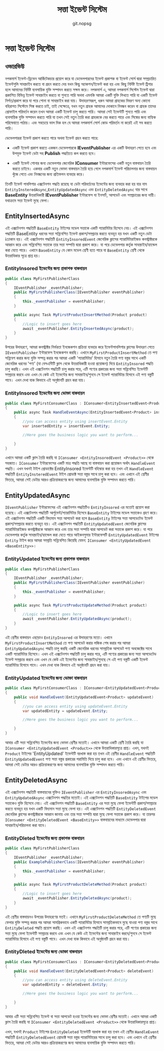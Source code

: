 ﻿---
title: সত্তা ইভেন্ট সিস্টেম
uid: en/developer/design/entity-events-system
author: git.nopsg
contributors: git.AfiaKhanom
---

# সত্তা ইভেন্ট সিস্টেম

## ওভারভিউ

নপকমার্স ইভেন্ট-ড্রিভেন আর্কিটেকচার প্রয়োগ করে যা ডেভেলপারদের ইভেন্ট প্রকাশক বা ইভেন্ট সোর্স দ্বারা সম্প্রচারিত ইভেন্টগুলি সাবস্ক্রাইব করতে বা গ্রহন করতে দেয় যখন কিছু অ্যাকশন/ইভেন্ট করা হয় এবং কিছু নির্দিষ্ট ইভেন্ট ট্রিগার হলে আমাদের নির্দিষ্ট ব্যবসায়িক যুক্তি সম্পাদন করতে সক্ষম করে। নপকমার্স এ, আমরা নপকমার্স সিস্টেম ইভেন্ট দ্বারা প্রকাশিত বিভিন্ন ইভেন্ট সাবস্ক্রাইব করতে বা শুনতে পারি অথবা এমনকি আমরা একটি যুক্তি লিখতে পারি যা একটি ইভেন্ট নির্গত/প্রকাশ করে যা পরে শোনা বা সাবস্ক্রাইব করা যায়। উদাহরণস্বরূপ, ধরুন আমরা গ্রাহকের বিবরণ অন্য কোনো বহিরাগত সিস্টেমে সিঙ্ক করতে চাই, তাই সেক্ষেত্রে, যখন নতুন গ্রাহক আমাদের দোকানে নিবন্ধন করেন বা গ্রাহক তাদের প্রোফাইল পরিবর্তন করেন তখন আমরা একটি ইভেন্ট চালু করতে পারি। আমরা সেই ইভেন্টটি শুনতে পারি এবং ব্যবসায়িক যুক্তি সম্পাদন করতে পারি যা তখন সেই নতুন তৈরি করা গ্রাহককে বের করতে পারে এবং সিঙ্কের জন্য বাহ্যিক পরিষেবাতে পাঠায়। এবং সবচেয়ে ভাল দিক হল যে আমরা নপকমার্স সোর্স কোড পরিবর্তন না করেই এই সব করতে পারি।

ডেভেলপাররা ইভেন্ট প্রকাশ করতে পারে অথবা ইভেন্ট গ্রহন করতে পারে:

- একটি ইভেন্ট প্রকাশ করতে একজন ডেভেলপারকে **IEventPublisher** এর একটি উদাহরণ পেতে হবে এবং উপযুক্ত ইভেন্ট ডেটা সহ **Publish** পদ্ধতিতে কল করতে হবে।

- একটি ইভেন্ট শোনার জন্য ডেভেলপার জেনেরিক **IConsumer** ইন্টারফেসের একটি নতুন বাস্তবায়ন তৈরি করতে চাইবে। একবার একটি নতুন ভোক্তা বাস্তবায়ন তৈরি হয়ে গেলে নপকমার্স ইভেন্ট পরিচালনার জন্য বাস্তবায়ন খুঁজে পেতে এবং নিবন্ধনের জন্য প্রতিফলন ব্যবহার করে।

তিনটি ইভেন্ট পাবলিশার এক্সটেনশন পদ্ধতি রয়েছে যা ডেটা পরিবর্তনের ইভেন্টের জন্য ব্যবহার করা হয় যার নাম `EntityInsteredAsync`,`EntityUpdatedAsync` এবং `EntityDeletedAsync` যার সাথে **BaseEntity** উত্তরাধিকারী **IEventPublisher** ইন্টারফেস যা ইনসার্ট, আপডেট এবং সম্প্রচারের জন্য দায়ী। যথাক্রমে সত্তা ইভেন্ট মুছে ফেলা।

## EntityInsertedAsync

এই এক্সটেনশন পদ্ধতিটি `BaseEntity` টাইপের মডেল সত্তাকে একটি প্যারামিটার হিসেবে নেয়। এই এক্সটেনশন পদ্ধতিটি BaseEntity ধরনের সত্তা সন্নিবেশিত ইভেন্ট প্রকাশ/সম্প্রচার করতে ব্যবহৃত হয় যখন একটি নতুন ডেটা iঢোকান হয়। এই এক্সটেনশন পদ্ধতিটি `EntityInsoredEvent` জেনেরিক ক্লাসের প্যারামিটারাইজড কনস্ট্রাক্টরকে আহ্বান করে এবং সন্নিবেশিত সত্তাকে তার সত্তা সম্পত্তি দ্বারা প্রকাশ করে। যা পরে ডেভেলপার কর্তৃক সাবস্ক্রাইব/হ্যান্ডেল করা যেতে পারে। এখানে `BaseEntity` যে কোন মডেল শ্রেণী হতে পারে যা `BaseEntity` শ্রেণী থেকে উত্তরাধিকার সূত্রে প্রাপ্ত হয়।

### EntityInsored ইভেন্টের জন্য প্রকাশক বাস্তবায়ন

```cs
public class MyFirstPublisherClass
{
    IEventPublisher _eventPublisher;
    public MyFirstPublisherClass(IEventPublisher eventPublisher)
    {
        this._eventPublisher = eventPublisher;
    }

    public async Task MyFirstProductInsertMethod(Product product)
    {
        //Logic to insert goes here
        await _eventPublisher.EntityInsertedAsync(product);
    }
}
```

উপরের উদাহরণে, আমরা কনস্ট্রাক্টর নির্ভরতা ইনজেকশন প্রক্রিয়া ব্যবহার করে ইভেন্টপাবলিশার ক্লাসের উদাহরণ পেতে `IEventPublisher` ইন্টারফেস ইনজেকশন করছি। এখানে `MyFirstProductInsertMethod` তে পণ্য সন্নিবেশ করার জন্য যুক্তি সম্পন্ন করার পর আমরা একটি 'প্যারামিটার' হিসাবে নতুন তৈরি পণ্য বস্তুর সাথে একটি জেনেরিক ধরনের 'পণ্য' (যা বেসএন্টিটি ক্লাস থেকে উত্তরাধিকারী হওয়া প্রয়োজন) দিয়ে `EntityInsored` পদ্ধতি চালু করছি। এখন এই এক্সটেনশন পদ্ধতিটি চালু করার পরে, এটি পণ্যের প্রকারের জন্য সত্তা সন্নিবেশিত ইভেন্টটি সম্প্রচার করবে এবং এখন যে কেউ এই ইভেন্টের জন্য সাবস্ক্রাইব/শুনবে সে ইভেন্ট প্যারামিটার হিসাবে এই পণ্য বস্তুটি পাবে। এখন দেখা যাক কিভাবে এই অনুষ্ঠানটি গ্রহন করা যায়।

### EntityInsored ইভেন্টের জন্য ভোক্তা বাস্তবায়ন

```cs
public class MyFirstConsumerClass : IConsumer<EntityInsertedEvent<Product>>
{
    public async Task HandleEventAsync(EntityInsertedEvent<Product> insertEvent)
    {
        //you can access entity using insertEvent.Entity
        var insertedEntity = insertEvent.Entity;

        //Here goes the business logic you want to perform...

    }
}
```

এখানে আমরা একটি ক্লাস তৈরি করছি যা `IConsumer <EntityInsoredEvent <Product>>` থেকে সহজাত। `IConsumer` ইন্টারফেসের একটি মাত্র পদ্ধতি আছে যা বাস্তবায়ন করা প্রয়োজন অর্থাৎ `HandleEvent` পদ্ধতি। এখন যখনই টাইপ প্রোডাক্টের EntityInsored ইভেন্টটি বহিস্কার করা হয় তখন এই `HandleEvent` পদ্ধতিটি `EntityInsteredEvent` টাইপ প্রোডাক্ট সত্তা বস্তুর সাথে চালু করা হবে। এবং এখানে এই শ্রেণীর ভিতরে, আমরা সেই ডেটার আরও প্রক্রিয়াকরণের জন্য আমাদের ব্যবসায়িক যুক্তি সম্পাদন করতে পারি।

## EntityUpdatedAsync

`IEventPublisher` ইন্টারফেসের এই এক্সটেনশন পদ্ধতিটিও `EntityInsored` এর মতোই প্রয়োগ করা হয়েছে। এই এক্সটেনশন পদ্ধতিটি আর্গুমেন্ট/প্যারামিটার হিসেবে `BaseEntity` টাইপের মডেল সত্তাকেও গ্রহণ করে। এই এক্সটেনশন পদ্ধতিটি একটি বিদ্যমান সত্তা আপডেট করা হলে `BaseEntity` টাইপের সত্তা আপডেটেড ইভেন্ট প্রকাশ/সম্প্রচার করতে ব্যবহৃত হয়। এই এক্সটেনশন পদ্ধতিটি `EntityUpdatedEvent` জেনেরিক ক্লাসের প্যারামিটারাইজড কনস্ট্রাক্টরকে আহ্বান করে এবং তার সত্তা সম্পত্তি দ্বারা আপডেট করা সত্তাকে প্রকাশ করে। যা পরে ডেভেলপার কর্তৃক সাবস্ক্রাইব/হ্যান্ডেল করা যেতে পারে আইকনসুমার ইন্টারফেসটি `EntityUpdatedEvent` টাইপের `Entity` টাইপ করে আমরা সম্প্রতি সন্নিবেশিত
কিয়েছি যেমন: `IConsumer <EntityUpdatedEvent <BaseEntity>>`।

### EntityUpdated ইভেন্টের জন্য প্রকাশক বাস্তবায়ন

```cs
public class MyFirstPublisherClass
{
    IEventPublisher _eventPublisher;
    public MyFirstPublisherClass(IEventPublisher eventPublisher)
    {
        this._eventPublisher = eventPublisher;
    }

    public async Task MyFirstProductUpdateMethod(Product product)
    {
        //Logic to insert goes here
        await _eventPublisher.EntityUpdatedAsync(product);
    }
}
```

এই শ্রেণীর বাস্তবায়ন এছাড়াও `EntityInsored` এর উদাহরণের মতো। এখানে `MyFirstProductInsertMethod` তে পণ্য আপডেট করার লজিক শেষ করার পর আমরা `EntityUpdatedAsync` পদ্ধতি চালু করছি একটি জেনেরিক ধরনের সাম্প্রতিক আপডেট পণ্য অবজেক্টের সাথে একটি প্যারামিটার হিসেবে। এখন এই এক্সটেনশন পদ্ধতিটি চালু করার পরে, এটি পণ্যের প্রকারের জন্য সত্তা আপডেটেড ইভেন্ট সম্প্রচার করবে এবং এখন যে কেউ এই ইভেন্টের জন্য সাবস্ক্রাইব/শুনছে সে এই পণ্য বস্তুটি একটি ইভেন্ট প্যারামিটার হিসাবে পাবে। এখন দেখা যাক কিভাবে এই অনুষ্ঠানটি গ্রহন করা যায়।

### EntityUpdated ইভেন্টের জন্য ভোক্তা বাস্তবায়ন

```cs
public class MyFirstConsumerClass : IConsumer<EntityUpdatedEvent<Product>>
{
    public void HandleEvent(EntityUpdatedEvent<Product> updateEvent)
    {
        //you can access entity using updateEvent.Entity
        var updatedEntity = updateEvent.Entity;

        //Here goes the business logic you want to perform...

    }
}
```

আবার এটি সত্তা সন্নিবেশিত ইভেন্টের জন্য ভোক্তা শ্রেণীর মতোই। এখানে আমরা একটি শ্রেণী তৈরি করছি যা `IConsumer <EntityUpdatedEvent <Product>>` থেকে উত্তরাধিকারসূত্রে প্রাপ্ত। এখন, যখনই `Product` টাইপের 'EntityUpdated' ইভেন্টটি বরখাস্ত করা হয় তখন এই শ্রেণীর `HandleEvent` পদ্ধতিটি `EntityUpdatedEvent` পণ্য সত্তা বস্তুর প্রকারের পরামিতি দিয়ে চালু করা হবে। এবং এখানে এই শ্রেণীর ভিতরে, আমরা সেই ডেটার আরও প্রক্রিয়াকরণের জন্য আমাদের ব্যবসায়িক যুক্তি সম্পাদন করতে পারি।

## EntityDeletedAsync

এই এক্সটেনশন পদ্ধতিটি বাস্তবায়নের যুক্তিও `IEventPublisher` এর `EntityInsoredAsync` এবং `EntityUpdatedAsync` এক্সটেনশন পদ্ধতির মতোই। এই এক্সটেনশন পদ্ধতিটি `BaseEntity` টাইপের মডেল সত্তাকেও যুক্তি হিসেবে নেয়। এই এক্সটেনশন পদ্ধতিটি `BaseEntity` এর সত্তা মুছে ফেলা ইভেন্টটি প্রকাশ/সম্প্রচার করতে ব্যবহৃত হয় যখন একটি বিদ্যমান সত্তা মুছে ফেলা হয়। এই এক্সটেনশন পদ্ধতিটি `EntityDeletedEvent` জেনেরিক ক্লাসের কনস্ট্রাক্টরকে আহ্বান জানায় এবং তার সত্তা সম্পত্তি দ্বারা মুছে ফেলা সত্তাকে প্রকাশ করে। যা তারপর `IConsumer <EntityDeletedEvent <BaseEntity>>` বাস্তবায়নের মাধ্যমে ডেভেলপার দ্বারা সাবস্ক্রাইব/পরিচালনা করা যাবে।

### EntityDleted ইভেন্টের জন্য প্রকাশক বাস্তবায়ন

```cs
public class MyFirstPublisherClass
{
    IEventPublisher _eventPublisher;
    public ExamplePublisherClass(IEventPublisher eventPublisher)
    {
        this._eventPublisher = eventPublisher;
    }

    public async Task MyFirstProductDeleteMethod(Product product)
    {
        //Logic to insert goes here
        await _eventPublisher.EntityDeletedAsync(product);
    }
}
```

এই শ্রেণীর বাস্তবায়নও উপরের উদাহরণের মতই। এখানে `MyFirstProductDeleteMethod` তে পণ্যটি মুছে ফেলার যুক্তি সম্পন্ন করার পর আমরা সামগ্রিকভাবে একটি প্যারামিটার হিসাবে সাম্প্রতিকভাবে মুছে যাওয়া পণ্য বস্তুর সাথে `EntityDeleted` পদ্ধতি প্রয়োগ করছি। এখন এই এক্সটেনশন পদ্ধতিটি চালু করার পরে, এটি পণ্যের প্রকারের জন্য সত্তা মুছে ফেলা ইভেন্টটি সম্প্রচার করবে এবং এখন যে কেউ এই ইভেন্টের জন্য সাবস্ক্রাইব করবে/শুনবে সে ইভেন্ট প্যারামিটার হিসাবে এই পণ্য বস্তুটি পাবে। এখন দেখা যাক কিভাবে এই অনুষ্ঠানটি গ্রহন করা যায়।

### EntityDleted ইভেন্টের জন্য ভোক্তা বাস্তবায়ন

```cs
public class MyFirstConsumerClass : IConsumer<EntityDeletedEvent<Product>>
{
    public void HandleEvent(EntityDeletedEvent<Product> deleteEvent)
    {
        //you can access entity using deleteEvent.Entity
        var updatedEntity = deleteEvent.Entity;

        //Here goes the business logic you want to perform...

    }
}
```

আবার এটি সত্তা সন্নিবেশিত ইভেন্ট বা সত্তা আপডেট হওয়া ইভেন্টের জন্য ভোক্তা শ্রেণীর মতোই। এখানে আমরা একটি ক্লাস তৈরি করছি যা `IConsumer <EntityDeletedEvent <Product>>` থেকে উত্তরাধিকারসূত্রে প্রাপ্ত।

এখন, যখনই `Product` টাইপের `EntityDeleted` ইভেন্টটি বরখাস্ত করা হয় তখন এই শ্রেণীর `HandleEvent` পদ্ধতিটি `EntityDeletedEvent` প্রোডাক্ট সত্তা বস্তুর প্যারামিটারের সাথে চালু করা হবে। এবং এখানে এই শ্রেণীর ভিতরে, আমরা সেই ডেটার আরও প্রক্রিয়াকরণের জন্য আমাদের ব্যবসায়িক যুক্তি সম্পাদন করতে পারি।
